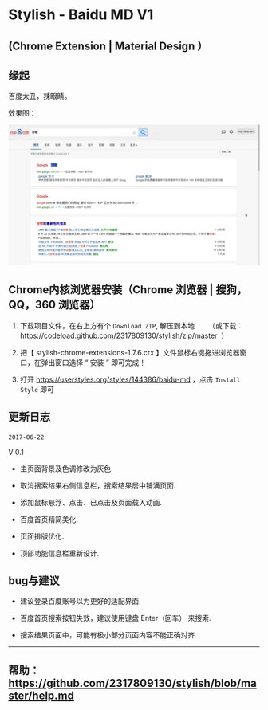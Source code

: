Stylish - Baidu MD V1 
==========
(Chrome Extension | Material Design ）
----


缘起
----

百度太丑，辣眼睛。


效果图：

[![imgur](https://github.com/2317809130/stylish/blob/master/help/aftjpg.jpg)]()



Chrome内核浏览器安装（Chrome 浏览器 | 搜狗，QQ，360 浏览器）
----

1. 下载项目文件，在右上方有个 `Download ZIP`, 解压到本地 
        （或下载：https://codeload.github.com/2317809130/stylish/zip/master  ）

2. 把【  stylish-chrome-extensions-1.7.6.crx  】文件鼠标右键拖进浏览器窗口，在弹出窗口选择 “ 安装 ” 即可完成！

3. 打开 https://userstyles.org/styles/144386/baidu-md ，点击  `Install Style` 即可

更新日志
-------
`2017-06-22`

V 0.1

* 主页面背景及色调修改为灰色.

* 取消搜索结果右侧信息栏，搜索结果居中铺满页面.

* 添加鼠标悬浮、点击、已点击及页面载入动画.


* 百度首页精简美化.

* 页面排版优化.

* 顶部功能信息栏重新设计.

bug与建议
-------

* 建议登录百度账号以为更好的适配界面.

* 百度首页搜索按钮失效，建议使用键盘 Enter（回车） 来搜索.

* 搜索结果页面中，可能有极小部分页面内容不能正确对齐.

----

帮助： https://github.com/2317809130/stylish/blob/master/help.md
----
